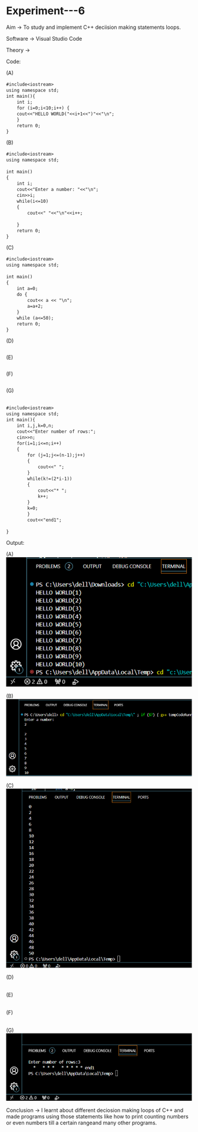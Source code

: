 # Experiment---6

Aim -> To study and implement C++ deciision making statements loops.<br> 

Software -> Visual Studio Code<br> 

Theory -><br> 

Code:<br> 

(A) <br> 
```
#include<iostream>
using namespace std;
int main(){
    int i;
    for (i=0;i<10;i++) {
    cout<<"HELLO WORLD("<<i+1<<")"<<"\n";
    }
    return 0;
}
```

(B)<br>
```
#include<iostream>
using namespace std;

int main()
{
    int i;
    cout<<"Enter a number: "<<"\n";
    cin>>i;
    while(i<=10)
    {
        cout<<" "<<"\n"<<i++;
    
    }
    return 0;
}
```

(C)<br>
```
#include<iostream> 
using namespace std;

int main() 
{
    int a=0;
    do {
        cout<< a << "\n";
        a=a+2;
    }
    while (a<=50); 
    return 0; 
}
```

(D)<br>
```
```

(E)<br> 
```
```

(F) <br> 
```
```

(G)<br> 
```

#include<iostream>
using namespace std;
int main(){
    int i,j,k=0,n;
    cout<<"Enter number of rows:";
    cin>>n;
    for(i=1;i<=n;i++)
    {
        for (j=1;j<=(n-1);j++)
        {
            cout<<" ";
        }
        while(k!=(2*i-1))
        {
            cout<<"* ";
            k++;
        }
        k=0;
        }
        cout<<"end1";
    
} 
```

Output: <br> 

(A)<br> 
![](https://github.com/Shloka-Patel/Experiment---6/blob/main/Output_6A.png)

(B)<br>
![](https://github.com/Shloka-Patel/Experiment---6/blob/main/Output_6B.png)

(C)<br>
![](https://github.com/Shloka-Patel/Experiment---6/blob/main/Output_6C.png)

(D)<br>
![]()

(E)<br>
![]()

(F)<br>
![]()

(G)<br> 
![](https://github.com/Shloka-Patel/Experiment---6/blob/main/Output_6(G)%20.png) 

Conclusion -> I learnt about different deciosion making loops of C++ and made programs using those statements like how to print counting numbers or even numbers till a certain rangeand many other programs. <br> 
